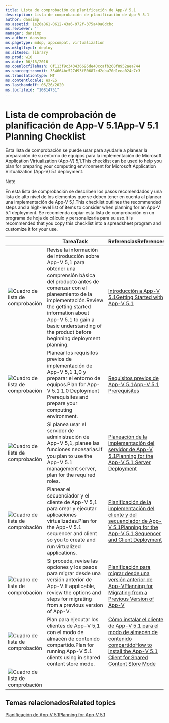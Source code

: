```yaml
---
title: Lista de comprobación de planificación de App-V 5.1
description: Lista de comprobación de planificación de App-V 5.1
author: dansimp
ms.assetid: 1e26a861-0612-43a6-972f-375a40a8dcbc
ms.reviewer: ''
manager: dansimp
ms.author: dansimp
ms.pagetype: mdop, appcompat, virtualization
ms.mktglfcycl: deploy
ms.sitesec: library
ms.prod: w10
ms.date: 06/16/2016
ms.openlocfilehash: 0f113f9c343436695de40ccafb268f8952aea744
ms.sourcegitcommit: 354664bc527d93f80687cd2eba70d1eea024c7c3
ms.translationtype: MT
ms.contentlocale: es-ES
ms.lasthandoff: 06/26/2020
ms.locfileid: "10814751"
---
```

# <span data-ttu-id="a1a2b-103">Lista de comprobación de planificación de App-V 5.1</span><span class="sxs-lookup"><span data-stu-id="a1a2b-103">App-V 5.1 Planning Checklist</span></span>

<span data-ttu-id="a1a2b-104">Esta lista de comprobación se puede usar para ayudarle a planear la preparación de su entorno de equipos para la implementación de Microsoft Application Virtualization (App-V) 5,1.</span><span class="sxs-lookup"><span data-stu-id="a1a2b-104">This checklist can be used to help you plan for preparing your computing environment for Microsoft Application Virtualization (App-V) 5.1 deployment.</span></span>

> [!NOTE]
> <span data-ttu-id="a1a2b-105">En esta lista de comprobación se describen los pasos recomendados y una lista de alto nivel de los elementos que se deben tener en cuenta al planear una implementación de App-V 5,1.</span><span class="sxs-lookup"><span data-stu-id="a1a2b-105">This checklist outlines the recommended steps and a high-level list of items to consider when planning for an App-V 5.1 deployment.</span></span> <span data-ttu-id="a1a2b-106">Se recomienda copiar esta lista de comprobación en un programa de hoja de cálculo y personalizarla para su uso.</span><span class="sxs-lookup"><span data-stu-id="a1a2b-106">It is recommended that you copy this checklist into a spreadsheet program and customize it for your use.</span></span>

| |<span data-ttu-id="a1a2b-107">Tarea</span><span class="sxs-lookup"><span data-stu-id="a1a2b-107">Task</span></span> |<span data-ttu-id="a1a2b-108">Referencias</span><span class="sxs-lookup"><span data-stu-id="a1a2b-108">References</span></span> |
|-|-|-|
|![Cuadro de lista de comprobación](images/checklistbox.gif) |<span data-ttu-id="a1a2b-110">Revise la información de introducción sobre App-V 5,1 para obtener una comprensión básica del producto antes de comenzar con el planeamiento de la implementación.</span><span class="sxs-lookup"><span data-stu-id="a1a2b-110">Review the getting started information about App-V 5.1 to gain a basic understanding of the product before beginning deployment planning.</span></span>|[<span data-ttu-id="a1a2b-111">Introducción a App-V 5.1</span><span class="sxs-lookup"><span data-stu-id="a1a2b-111">Getting Started with App-V 5.1</span></span>](getting-started-with-app-v-51.md)|
|![Cuadro de lista de comprobación](images/checklistbox.gif) |<span data-ttu-id="a1a2b-113">Planear los requisitos previos de implementación de App-V 5,1 1,0 y preparar el entorno de equipos.</span><span class="sxs-lookup"><span data-stu-id="a1a2b-113">Plan for App-V 5.1 1.0 Deployment Prerequisites and prepare your computing environment.</span></span>|[<span data-ttu-id="a1a2b-114">Requisitos previos de App-V 5.1</span><span class="sxs-lookup"><span data-stu-id="a1a2b-114">App-V 5.1 Prerequisites</span></span>](app-v-51-prerequisites.md)|
|![Cuadro de lista de comprobación](images/checklistbox.gif) |<span data-ttu-id="a1a2b-116">Si planea usar el servidor de administración de App-V 5,1, planee las funciones necesarias.</span><span class="sxs-lookup"><span data-stu-id="a1a2b-116">If you plan to use the App-V 5.1 management server, plan for the required roles.</span></span>|[<span data-ttu-id="a1a2b-117">Planeación de la implementación del servidor de App-V 5.1</span><span class="sxs-lookup"><span data-stu-id="a1a2b-117">Planning for the App-V 5.1 Server Deployment</span></span>](planning-for-the-app-v-51-server-deployment.md)|
|![Cuadro de lista de comprobación](images/checklistbox.gif) |<span data-ttu-id="a1a2b-119">Planear el secuenciador y el cliente de App-V 5,1 para crear y ejecutar aplicaciones virtualizadas.</span><span class="sxs-lookup"><span data-stu-id="a1a2b-119">Plan for the App-V 5.1 sequencer and client so you to create and run virtualized applications.</span></span>|[<span data-ttu-id="a1a2b-120">Planificación de la implementación del cliente y del secuenciador de App-V 5.1</span><span class="sxs-lookup"><span data-stu-id="a1a2b-120">Planning for the App-V 5.1 Sequencer and Client Deployment</span></span>](planning-for-the-app-v-51-sequencer-and-client-deployment.md)|
|![Cuadro de lista de comprobación](images/checklistbox.gif) |<span data-ttu-id="a1a2b-122">Si procede, revise las opciones y los pasos para migrar desde una versión anterior de App-V.</span><span class="sxs-lookup"><span data-stu-id="a1a2b-122">If applicable, review the options and steps for migrating from a previous version of App-V.</span></span>|[<span data-ttu-id="a1a2b-123">Planificación para migrar desde una versión anterior de App-V</span><span class="sxs-lookup"><span data-stu-id="a1a2b-123">Planning for Migrating from a Previous Version of App-V</span></span>](planning-for-migrating-from-a-previous-version-of-app-v51.md)|
|![Cuadro de lista de comprobación](images/checklistbox.gif) |<span data-ttu-id="a1a2b-125">Plan para ejecutar los clientes de App-V 5,1 con el modo de almacén de contenido compartido.</span><span class="sxs-lookup"><span data-stu-id="a1a2b-125">Plan for running App-V 5.1 clients using in shared content store mode.</span></span>|[<span data-ttu-id="a1a2b-126">Cómo instalar el cliente de App-V 5.1 para el modo de almacén de contenido compartido</span><span class="sxs-lookup"><span data-stu-id="a1a2b-126">How to Install the App-V 5.1 Client for Shared Content Store Mode</span></span>](how-to-install-the-app-v-51-client-for-shared-content-store-mode.md)|
|![Cuadro de lista de comprobación](images/checklistbox.gif) |         |         |

## <span data-ttu-id="a1a2b-128">Temas relacionados</span><span class="sxs-lookup"><span data-stu-id="a1a2b-128">Related topics</span></span>

[<span data-ttu-id="a1a2b-129">Planificación de App-V 5.1</span><span class="sxs-lookup"><span data-stu-id="a1a2b-129">Planning for App-V 5.1</span></span>](planning-for-app-v-51.md)
